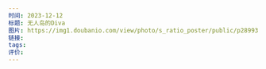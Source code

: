 ```yaml
---
时间: 2023-12-12
标题: 无人岛的Diva
图片: https://img1.doubanio.com/view/photo/s_ratio_poster/public/p2899377989.webp
链接: 
tags: 
评价:
---
```




